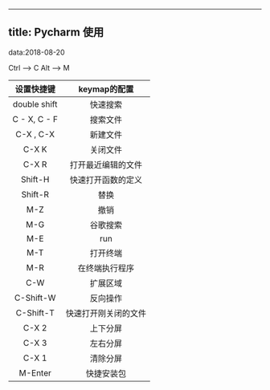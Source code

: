 ----
title: Pycharm 使用
---
data:2018-08-20

Ctrl --> C
Alt --> M

|设置快捷键        | keymap的配置  |
|:----:             |  :---:  |
|double shift      | 快速搜索|
|C - X, C - F      | 搜索文件|
|C-X , C-X         |新建文件 |
|C-X K             | 关闭文件|
|C-X R             |打开最近编辑的文件|
|Shift-H  | 快速打开函数的定义|
|Shift-R  | 替换|
|M-Z   | 撤销|
|M-G  | 谷歌搜索  |
|M-E  | run|
|M-T | 打开终端 |
|M-R | 在终端执行程序 |
|C-W | 扩展区域    |
|C-Shift-W | 反向操作 |
|C-Shift-T| 快速打开刚关闭的文件 |
|C-X 2  | 上下分屏  |
|C-X 3  |左右分屏  |
|C-X  1| 清除分屏  |
|M-Enter | 快捷安装包|

